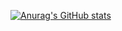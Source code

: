 
[![Anurag's GitHub stats](https://github-readme-stats.vercel.app/api?username=yujun-0127&show_icons=true)](https://github.com/anuraghazra/github-readme-stats)

<!--
**yujun-0127/yujun-0127** is a ✨ _special_ ✨ repository because its `README.md` (this file) appears on your GitHub profile.

Here are some ideas to get you started:

- 🔭 I’m currently working on ...
- 🌱 I’m currently learning ...
- 👯 I’m looking to collaborate on ...
- 🤔 I’m looking for help with ...
- 💬 Ask me about ...
- 📫 How to reach me: ...
- 😄 Pronouns: ...
- ⚡ Fun fact: ...
-->

